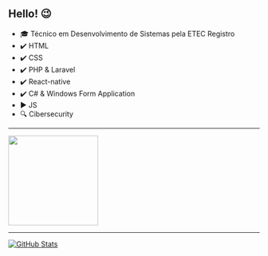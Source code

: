 ## Hello! :wink:

- :mortar_board: Técnico em Desenvolvimento de Sistemas pela ETEC Registro 
- ✔️ HTML
- ✔️ CSS
- ✔️ PHP & Laravel
- ✔️ React-native
- ✔️ C# & Windows Form Application
- ▶️ JS
- 🔍 Cibersecurity

<hr>
<a href="https://github.com/guilhermexmada/guilhermexmada">
<img height="180em" src="https://github-readme-stats.vercel.app/api/top-langs/?username=guilhermexmada&layout=compact&langs_count=7&theme=dracula"/>
</a>
<hr>
<a href="https://github.com/guilhermexmada/guilhermexmada">
<img align="center" src="https://github-readme-stats.vercel.app/api?username=guilhermexmada&show_icons=true&line_height=27&theme=dracula" alt="GitHub Stats"/>
</a>
